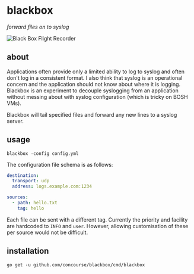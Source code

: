 # blackbox

*forward files on to syslog*

![Black Box Flight Recorder](http://i.imgur.com/sCSNdzU.jpg)

## about

Applications often provide only a limited ability to log to syslog and often
don't log in a consistent format. I also think that syslog is an operational
concern and the application should not know about where it is logging. Blackbox
is an experiment to decouple syslogging from an application without messing
about with syslog configuration (which is tricky on BOSH VMs).

Blackbox will tail specified files and forward any new lines to a syslog
server.

## usage

```
blackbox -config config.yml
```

The configuration file schema is as follows:

``` yaml
destination:
  transport: udp
  address: logs.example.com:1234

sources:
  - path: hello.txt
    tag: hello
```

Each file can be sent with a different tag. Currently the priority and facility
are hardcoded to `INFO` and `user`. However, allowing customisation of these
per source would not be difficult.

## installation

```
go get -u github.com/concourse/blackbox/cmd/blackbox
```
